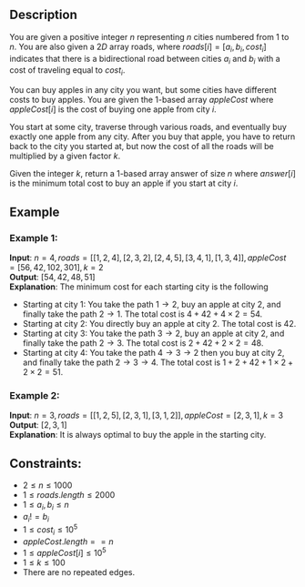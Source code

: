 ## Description
You are given a positive integer $n$ representing $n$ cities numbered from $1$ to $n$. You are also given a $2D$ array roads, where $roads[i] = [a_i, b_i, cost_i]$ indicates that there is a bidirectional road between cities $a_i$ and $b_i$ with a cost of traveling equal to $cost_i$.

You can buy apples in any city you want, but some cities have different costs to buy apples. You are given the $1$-based array $appleCost$ where $appleCost[i]$ is the cost of buying one apple from city $i$.

You start at some city, traverse through various roads, and eventually buy exactly one apple from any city. After you buy that apple, you have to return back to the city you started at, but now the cost of all the roads will be multiplied by a given factor $k$.

Given the integer $k$, return a $1$-based array answer of size $n$ where $answer[i]$ is the minimum total cost to buy an apple if you start at city $i$.

## Example
### Example 1:
**Input**: $n = 4, roads = [[1,2,4],[2,3,2],[2,4,5],[3,4,1],[1,3,4]], appleCost = [56,42,102,301], k = 2$  
**Output**: $[54,42,48,51]$  
**Explanation**: The minimum cost for each starting city is the following
- Starting at city $1$: You take the path $1 \rightarrow 2$, buy an apple at city $2$, and finally take the path $2 \rightarrow 1$. The total cost is $4 + 42 + 4 \times 2 = 54$.
- Starting at city $2$: You directly buy an apple at city $2$. The total cost is $42$.
- Starting at city $3$: You take the path $3 \rightarrow 2$, buy an apple at city $2$, and finally take the path $2 \rightarrow 3$. The total cost is $2 + 42 + 2 \times 2 = 48$.
- Starting at city $4$: You take the path $4 \rightarrow 3 \rightarrow 2$ then you buy at city $2$, and finally take the path $2 \rightarrow 3 \rightarrow 4$. The total cost is $1 + 2 + 42 + 1 \times 2 + 2 \times 2 = 51$.

### Example 2:
**Input**: $n = 3, roads = [[1,2,5],[2,3,1],[3,1,2]], appleCost = [2,3,1], k = 3$  
**Output**: $[2,3,1]$  
**Explanation**: It is always optimal to buy the apple in the starting city.
 
## Constraints:
- $2 \leq n \leq 1000$
- $1 \leq roads.length \leq 2000$
- $1 \leq a_i, b_i \leq n$
- $a_i != b_i$
- $1 \leq cost_i \leq 10^5$
- $appleCost.length == n$
- $1 \leq appleCost[i] \leq 10^5$
- $1 \leq k \leq 100$
- There are no repeated edges.